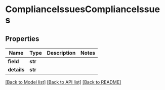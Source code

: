 # ComplianceIssuesComplianceIssues

## Properties
Name | Type | Description | Notes
------------ | ------------- | ------------- | -------------
**field** | **str** |  | 
**details** | **str** |  | 

[[Back to Model list]](../README.md#documentation-for-models) [[Back to API list]](../README.md#documentation-for-api-endpoints) [[Back to README]](../README.md)

